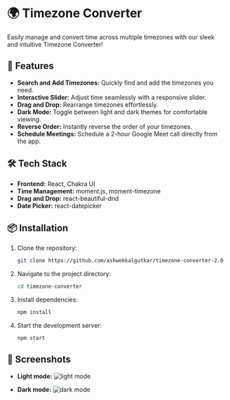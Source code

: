 # 🌍 Timezone Converter

Easily manage and convert time across multiple timezones with our sleek and intuitive Timezone Converter!

## 🚀 Features

- **Search and Add Timezones:** Quickly find and add the timezones you need.
- **Interactive Slider:** Adjust time seamlessly with a responsive slider.
- **Drag and Drop:** Rearrange timezones effortlessly.
- **Dark Mode:** Toggle between light and dark themes for comfortable viewing.
- **Reverse Order:** Instantly reverse the order of your timezones.
- **Schedule Meetings:** Schedule a 2-hour Google Meet call directly from the app.

## 🛠️ Tech Stack

- **Frontend:** React, Chakra UI
- **Time Management:** moment.js, moment-timezone
- **Drag and Drop:** react-beautiful-dnd
- **Date Picker:** react-datepicker

## 📦 Installation

1. Clone the repository:
   ```bash
   git clone https://github.com/ashwekkalgutkar/timezone-converter-2.0.git

2. Navigate to the project directory:
   ```bash
   cd timezone-converter
3. Install dependencies:
   ```bash
   npm install
4. Start the development server:
   ```bash
   npm start
## 🎨 Screenshots

- **Light mode:**
![light mode](https://example.com/cute_cat.jpg)

- **Dark mode:**
![dark mode](https://example.com/cute_cat.jpg)